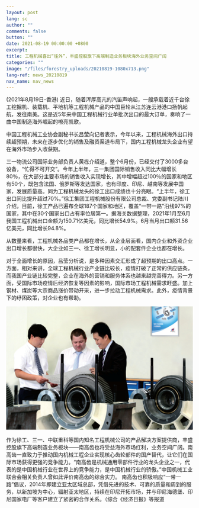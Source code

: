 ```yaml
---
layout: post
lang: sc
author: ""
comments: false
button: ""
date: 2021-08-19 00:00:00 +0800
excerpt:
title: 工程机械喜出“往外”，丰盛控股旗下高端制造业务板块海外业务空间广阔
categories: ""
image: "/files/forestry_uploads/20210819-1080x713.png"
lang-ref: news_20210819
nav_name: nav_news
---
```


(2021年8月19日-香港) 近日，随着浑厚高亢的汽笛声响起，一艘承载着近千台徐工挖掘机、装载机、平地机等工程机械产品的中国巨轮从江苏连云港港口扬帆起航，发往南美。这是近5年来中国工程机械行业单批次出口的最大订单，奏响了一曲中国制造海外崛起的嘹亮凯歌。

中国工程机械工业协会副秘书长吕莹向记者表示，今年以来，工程机械海外出口持续超预期，未来在逐步优化的销售及融资渠道布局下，国内工程机械龙头企业有望在海外市场步入收获期。

三一物流公司国际业务部负责人黄栋介绍道，整个6月份，已经交付了3000多台设备，“忙得不可开交”。今年上半年，三一集团国际销售收入同比大幅增长80％，在大部分主要市场的销售收入实现增长，其中增幅超过100％的国家和地区有50个，既包含法国、俄罗斯等发达国家，也有印度、印尼、越南等发展中国家，发展质量高。同为工程机械龙头的徐工出口成绩也十分亮眼。“上半年，徐工出口同比提升超过70%。”徐工集团工程机械股份有限公司总裁、党委副书记陆川介绍，目前，徐工产品已遍布全球187个国家和地区，覆盖“一带一路”沿线97%的国家，其中在30个国家出口占有率位居第一。据海关数据整理，2021年1月至6月我国工程机械出口金额为150.71亿美元，同比增长54.9%。6月当月出口额31.56亿美元，同比增长94.8%。

从数量来看，工程机械各品类产品都在增长，从企业层面看，国内企业和外资企业出口增长都很快，大企业如三一、徐工增长明显，小的配套件企业也都在增长。

对于全面增长的原因，吕莹分析说，是多种因素交汇形成了超预期的出口高点。一方面，相对来讲，全球工程机械行业产业链比较长，疫情打破了正常的供应链条，而我国产业链比较完整，企业在海外的营销和服务体系也越来越完善得力。另一方面，受国际市场疫情后经济恢复等因素的影响，国际市场工程机械需求旺盛。加上钢材、煤炭等大宗商品涨价带动开采，进一步拉动工程机械需求。此外，疫情背景下的纾困政策，对企业也有帮助。

![](/files/forestry_uploads/20210819-1080x713.png)

作为徐工、三一、中联重科等国内知名工程机械公司的产品解决方案提供商，丰盛控股旗下高端制造业务板块——南高齿也将受益海外市场红利，业务空间广阔。南高齿一直致力于推动国内机械工程企业实现核心齿轮部件的国产替代，让它们在国际市场获得更强的竞争能力。“南高齿是机械通用零部件行业的龙头企业之一，代表的是中国机械行业在世界上的竞争能力，是中国机械行业的骄傲。”中国机械工业联合会相关负责人曾如此评价南高齿的综合实力。 南高齿也积极响应“一带一路”倡议，2014年即建立亚太区域总部，凭借先进的技术、可靠的质量和周到的服务，以新加坡为中心，辐射亚太地区，持续在印尼开拓市场，并与印尼海德堡、印尼国家电厂等客户建立了紧密的合作关系。（综合《经济日报》等报道